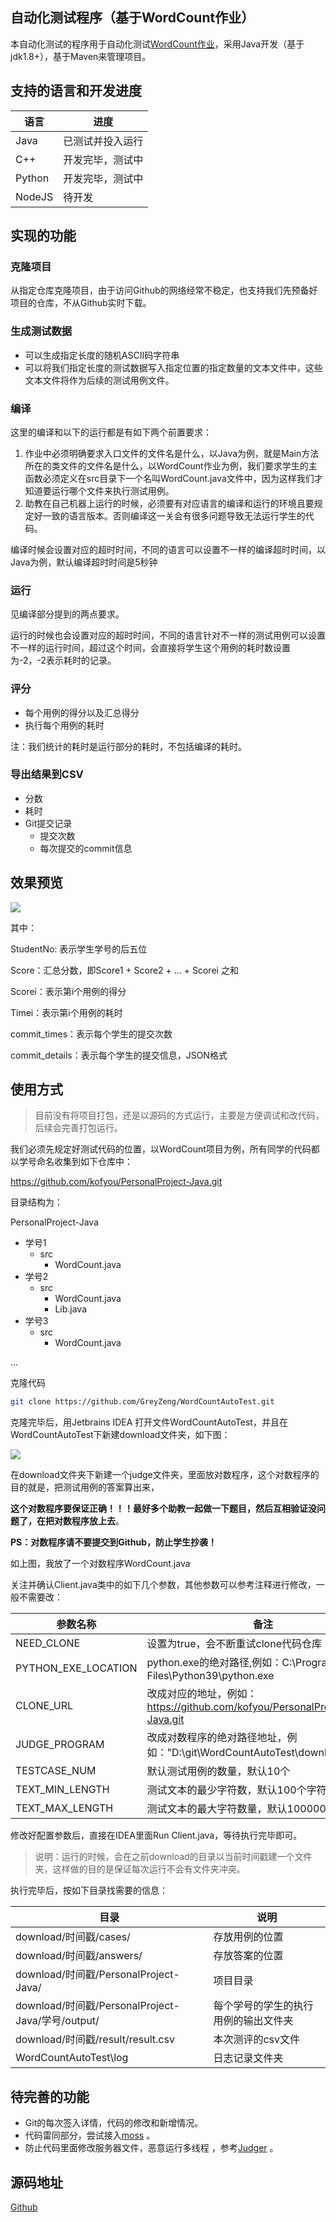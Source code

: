 ## 自动化测试程序（基于WordCount作业）

本自动化测试的程序用于自动化测试[WordCount作业](https://edu.cnblogs.com/campus/fzu/FZUSESPR21/homework/11672)，采用Java开发（基于jdk1.8+），基于Maven来管理项目。



## 支持的语言和开发进度

| 语言   | 进度             |
| ------ | ---------------- |
| Java   | 已测试并投入运行 |
| C++    | 开发完毕，测试中 |
| Python | 开发完毕，测试中           |
| NodeJS | 待开发           |



## 实现的功能

### 克隆项目

从指定仓库克隆项目，由于访问Github的网络经常不稳定，也支持我们先预备好项目的仓库，不从Github实时下载。

### 生成测试数据

- 可以生成指定长度的随机ASCII码字符串
- 可以将我们指定长度的测试数据写入指定位置的指定数量的文本文件中，这些文本文件将作为后续的测试用例文件。

### 编译

这里的编译和以下的运行都是有如下两个前置要求：

1. 作业中必须明确要求入口文件的文件名是什么，以Java为例，就是Main方法所在的类文件的文件名是什么，以WordCount作业为例，我们要求学生的主函数必须定义在src目录下一个名叫WordCount.java文件中，因为这样我们才知道要运行哪个文件来执行测试用例。
2. 助教在自己机器上运行的时候，必须要有对应语言的编译和运行的环境且要规定好一致的语言版本。否则编译这一关会有很多问题导致无法运行学生的代码。

编译时候会设置对应的超时时间，不同的语言可以设置不一样的编译超时时间，以Java为例，默认编译超时时间是5秒钟

### 运行

见编译部分提到的两点要求。

运行的时候也会设置对应的超时时间，不同的语言针对不一样的测试用例可以设置不一样的运行时间，超过这个时间，会直接将学生这个用例的耗时数设置为-2，-2表示耗时的记录。

### 评分

- 每个用例的得分以及汇总得分
- 执行每个用例的耗时

注：我们统计的耗时是运行部分的耗时，不包括编译的耗时。

### 导出结果到CSV

- 分数
- 耗时
- Git提交记录
  - 提交次数
  - 每次提交的commit信息

## 效果预览

![](https://img2020.cnblogs.com/blog/683206/202103/683206-20210311160102326-358774870.png)

其中：

StudentNo: 表示学生学号的后五位

Score：汇总分数，即Score1 + Score2 + … + Scorei 之和

Scorei：表示第i个用例的得分

Timei：表示第i个用例的耗时

commit_times：表示每个学生的提交次数

commit_details：表示每个学生的提交信息，JSON格式



## 使用方式

> 目前没有将项目打包，还是以源码的方式运行，主要是方便调试和改代码，后续会完善打包运行。



我们必须先规定好测试代码的位置，以WordCount项目为例，所有同学的代码都以学号命名收集到如下仓库中：

https://github.com/kofyou/PersonalProject-Java.git

目录结构为：

PersonalProject-Java

- 学号1
  - src
    - WordCount.java
- 学号2
  - src
    - WordCount.java
    - Lib.java
- 学号3
  - src
    - WordCount.java

…



克隆代码

```bash
git clone https://github.com/GreyZeng/WordCountAutoTest.git
```



克隆完毕后，用Jetbrains IDEA 打开文件WordCountAutoTest，并且在WordCountAutoTest下新建download文件夹，如下图：

![](https://img2020.cnblogs.com/blog/683206/202103/683206-20210311150843165-514756181.png)

在download文件夹下新建一个judge文件夹，里面放对数程序，这个对数程序的目的就是，把测试用例的答案算出来，

**这个对数程序要保证正确！！！最好多个助教一起做一下题目，然后互相验证没问题了，在把对数程序放上去**。

**PS：对数程序请不要提交到Github，防止学生抄袭！**

如上图，我放了一个对数程序WordCount.java



关注并确认Client.java类中的如下几个参数，其他参数可以参考注释进行修改，一般不需要改：

| 参数名称        | 备注                                                         |
| --------------- | ------------------------------------------------------------ |
| NEED_CLONE      | 设置为true，会不断重试clone代码仓库                          |
| PYTHON_EXE_LOCATION      | python.exe的绝对路径,例如：C:\\Program Files\\Python39\\python.exe                         |
| CLONE_URL       | 改成对应的地址，例如：https://github.com/kofyou/PersonalProject-Java.git |
| JUDGE_PROGRAM   | 改成对数程序的绝对路径地址，例如："D:\\git\\WordCountAutoTest\\download\\judge" |
| TESTCASE_NUM    | 默认测试用例的数量，默认10个                                 |
| TEXT_MIN_LENGTH | 测试文本的最少字符数，默认100个字符                          |
| TEXT_MAX_LENGTH | 测试文本的最大字符数量，默认1000000个字符                    |



修改好配置参数后，直接在IDEA里面Run Client.java，等待执行完毕即可。



> 说明：运行的时候，会在之前download的目录以当前时间戳建一个文件夹，这样做的目的是保证每次运行不会有文件夹冲突。



执行完毕后，按如下目录找需要的信息：

| 目录                                              | 说明                                 |
| ------------------------------------------------- | ------------------------------------ |
| download/时间戳/cases/                            | 存放用例的位置                       |
| download/时间戳/answers/                          | 存放答案的位置                       |
| download/时间戳/PersonalProject-Java/             | 项目目录                             |
| download/时间戳/PersonalProject-Java/学号/output/ | 每个学号的学生的执行用例的输出文件夹 |
| download/时间戳/result/result.csv                 | 本次测评的csv文件                    |
| WordCountAutoTest\log                             | 日志记录文件夹                       |



## 待完善的功能

- Git的每次签入详情，代码的修改和新增情况。
- 代码雷同部分，尝试接入[moss](http://theory.stanford.edu/~aiken/moss/) 。
- 防止代码里面修改服务器文件，恶意运行多线程 ，参考[Judger](https://github.com/QingdaoU/Judger) 。

## 源码地址

[Github](https://github.com/GreyZeng/WordCountAutoTest)





